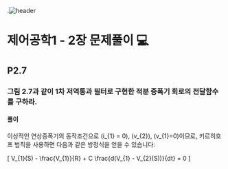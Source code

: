 .![header](https://capsule-render.vercel.app/api?type=wave&color=auto&height=300&section=header&text=Control-Systems-Engineering&fontSize=30)




#  제어공학1 - 2장 문제풀이 :computer: 



## P2.7 
### 그림 2.7과 같이 1차 저역통과 필터로 구현한 적분 증폭기 회로의 전달함수를 구하라.
#### 풀이

이상적인 연상증폭기의 동작조건으로 \(i_{1} = 0\), \(v_{2}\), \(v_{1}=0\)이므로, 키르히호프 법칙을 사용하면 다음과 같은 방정식을 얻을 수 있습니다:

\[ V_{1}(S) - \frac{V_{1}}{R} + C \frac{d(V_{1} - V_{2}(S))}{dt} = 0 \]

